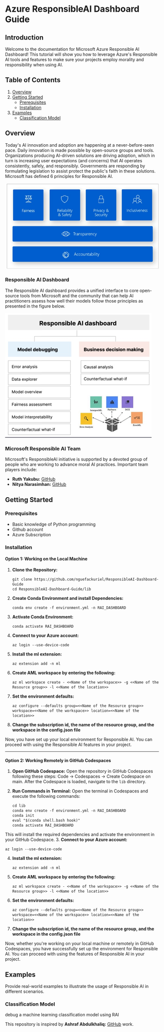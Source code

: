 
# Azure ResponsibleAI Dashboard Guide

## Introduction
Welcome to the documentation for Microsoft Azure Responsible AI Dashboard! This tutorial will show you how to leverage Azure's Responsible AI tools and features to make sure your projects employ morality and responsibility when using AI.


## Table of Contents
1. [Overview](#overview)
2. [Getting Started](#getting-started)
    - [Prerequisites](#prerequisites)
    - [Installation](#installation)
3. [Examples](#examples)
    - [Classification Model](#classification-model)

## Overview

Today's AI innovation and adoption are happening at a never-before-seen pace. Daily innovation is made possible by open-source groups and tools. Organizations producing AI-driven solutions are driving adoption, which in turn is increasing user expectations (and concerns) that AI operates consistently, safely, and responsibly. Governments are responding by formulating legislation to assist protect the public's faith in these solutions. Microsoft has defined 6 principles for Responsible AI.



![Responsible AI Principles](img/principle.jpeg)

### Responsible AI Dashboard

The Responsible AI dashboard provides a unified interface to core open-source tools from Microsoft and the community that can help AI practitioners assess how well their models follow those principles as presented in the figure below.

![Responsible AI Dashboard Tools](img/Dashboard_comp.jpeg)



### Microsoft Responsible AI Team

Microsoft's ResponsibleAI initiative is supported by a devoted group of people who are working to advance moral AI practices. Important team players include:

- **Ruth Yakubu:** [GitHub](https://github.com/ruyakubu)
- **Nitya Narasimhan:** [GitHub](https://github.com/nitya)



## Getting Started
### Prerequisites
- Basic knowledge of Python programming
- Github account
- Azure Subscription

### Installation

#### Option 1: Working on the Local Machine

1. **Clone the Repository:**
   ```
   git clone https://github.com/nguefackuriel/ResponsibleAI-Dashboard-Guide
   cd ResponsibleAI-Dashboard-Guide/lib
   ```

2. **Create Conda Environment and install Dependencies:**
   ```
   conda env create -f environment.yml -n RAI_DASHBOARD
   ```

3. **Activate Conda Environment:**
   ```
   conda activate RAI_DASHBOARD
   ```

4. **Connect to your Azure account:**
   ```
   az login --use-device-code
   ```
5. **Install the ml extension:**
   ```
   az extension add -n ml
   ```
6. **Create AML workspace by entering the following:**
   ```
   az ml workspace create - <<Name of the workspace>> -g <<Name of the Resource group>> -l <<Name of the location>>
   ```
7. **Set the environment defaults:**
   ```
   az configure --defaults group=<<Name of the Resource group>> workspace=<<Name of the workspace>> location=<<Name of the location>>
   ```
8. **Change the subscription id, the name of the resource group, and the workspace in the config.json file**


Now, you have set up your local environment for Responsible AI. You can proceed with using the Responsible AI features in your project.

--------------------------------------

#### Option 2: Working Remotely in GitHub Codespaces

1. **Open GitHub Codespace:**
   Open the repository in GitHub Codespaces following these steps: Code -> Codespaces -> Create Codespace on main. After the Codespace is loaded, navigate to the `lib` directory.


2. **Run Commands in Terminal:**
   Open the terminal in Codespaces and execute the following commands:

   ```
   cd lib
   conda env create -f environment.yml -n RAI_DASHBOARD
   conda init
   eval "$(conda shell.bash hook)"
   conda activate RAI_DASHBOARD
   ```
This will install the required dependencies and activate the environment in your GitHub Codespace.
3. **Connect to your Azure account:**
   ```
   az login --use-device-code
   ```
4. **Install the ml extension:**
   ```
   az extension add -n ml
   ```
5. **Create AML workspace by entering the following:**
   ```
   az ml workspace create - <<Name of the workspace>> -g <<Name of the Resource group>> -l <<Name of the location>>
   ```
6. **Set the environment defaults:**
   ```
   az configure --defaults group=<<Name of the Resource group>> workspace=<<Name of the workspace>> location=<<Name of the location>>
   ```
7. **Change the subscription id, the name of the resource group, and the workspace in the config.json file**

   

Now, whether you're working on your local machine or remotely in GitHub Codespaces, you have successfully set up the environment for Responsible AI. You can proceed with using the features of Responsible AI in your project.

## Examples
Provide real-world examples to illustrate the usage of Responsible AI in different scenarios.


### Classification Model
debug a machine learning classification model using RAI


This repository is inspired by **Ashraf Abdulkhaliq:** [GitHub](https://github.com/kershrita) work.



